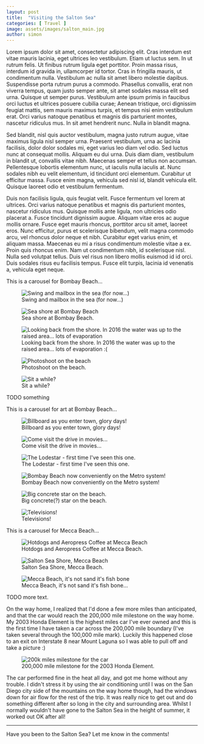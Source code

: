 ```yaml
---
layout: post
title:  "Visiting the Salton Sea"
categories: [ Travel ]
image: assets/images/salton_main.jpg
author: simon
---
```

Lorem ipsum dolor sit amet, consectetur adipiscing elit. Cras interdum est vitae mauris lacinia, eget ultrices leo vestibulum. Etiam ut luctus sem. In ut rutrum felis. Ut finibus rutrum ligula eget porttitor. Proin massa risus, interdum id gravida in, ullamcorper id tortor. Cras in fringilla mauris, ut condimentum nulla. Vestibulum ac nulla sit amet libero molestie dapibus. Suspendisse porta rutrum purus a commodo. Phasellus convallis, erat non viverra tempus, quam justo semper ante, sit amet sodales massa elit sed urna. Quisque ut semper purus. Vestibulum ante ipsum primis in faucibus orci luctus et ultrices posuere cubilia curae; Aenean tristique, orci dignissim feugiat mattis, sem mauris maximus turpis, et tempus nisi enim vestibulum erat. Orci varius natoque penatibus et magnis dis parturient montes, nascetur ridiculus mus. In sit amet hendrerit nunc. Nulla in blandit magna.

Sed blandit, nisl quis auctor vestibulum, magna justo rutrum augue, vitae maximus ligula nisl semper urna. Praesent vestibulum, urna ac lacinia facilisis, dolor dolor sodales mi, eget varius leo diam vel odio. Sed luctus nunc at consequat mollis. Aliquam eu dui urna. Duis diam diam, vestibulum in blandit ut, convallis vitae nibh. Maecenas semper et tellus non accumsan. Pellentesque lobortis elementum nunc, ut iaculis nulla iaculis at. Nunc sodales nibh eu velit elementum, id tincidunt orci elementum. Curabitur ut efficitur massa. Fusce enim magna, vehicula sed nisl id, blandit vehicula elit. Quisque laoreet odio et vestibulum fermentum.

Duis non facilisis ligula, quis feugiat velit. Fusce fermentum vel lorem at ultrices. Orci varius natoque penatibus et magnis dis parturient montes, nascetur ridiculus mus. Quisque mollis ante ligula, non ultricies odio placerat a. Fusce tincidunt dignissim augue. Aliquam vitae eros ac augue mollis ornare. Fusce eget mauris rhoncus, porttitor arcu sit amet, laoreet eros. Nunc efficitur, purus et scelerisque bibendum, velit magna commodo arcu, vel rhoncus dolor neque et nibh. Curabitur eget varius enim, et aliquam massa. Maecenas eu mi a risus condimentum molestie vitae a ex. Proin quis rhoncus enim. Nam ut condimentum nibh, id scelerisque nisl. Nulla sed volutpat tellus. Duis vel risus non libero mollis euismod id id orci. Duis sodales risus eu facilisis tempus. Fusce elit turpis, lacinia id venenatis a, vehicula eget neque.

This is a carousel for Bombay Beach...

<div class="slick-carousel">
    <div>
        <figure class="figure">
        <img src="{{ site.baseurl }}/assets/images/salton_bombay_beach_water_1_swing.jpg" class="figure-img img-fluid" alt="Swing and mailbox in the sea (for now...)">
        <figcaption class="figure-caption text-center">Swing and mailbox in the sea (for now...)</figcaption>
        </figure>
    </div>
    <div>
        <figure class="figure">
        <img src="{{ site.baseurl }}/assets/images/salton_bombay_beach_water_2_waterfront.jpg" class="figure-img img-fluid" alt="Sea shore at Bombay Beach">
        <figcaption class="figure-caption text-center">Sea shore at Bombay Beach.</figcaption>
        </figure>
    </div>
    <div>
        <figure class="figure">
        <img src="{{ site.baseurl }}/assets/images/salton_bombay_beach_water_3_looking_back.jpg" class="figure-img img-fluid" alt="Looking back from the shore. In 2016 the water was up to the raised area... lots of evaporation">
        <figcaption class="figure-caption text-center">Looking back from the shore. In 2016 the water was up to the raised area... lots of evaporation :(</figcaption>
        </figure>
    </div>
    <div>
        <figure class="figure">
        <img src="{{ site.baseurl }}/assets/images/salton_bombay_beach_water_4_photoshoot.jpg" class="figure-img img-fluid" alt="Photoshoot on the beach">
        <figcaption class="figure-caption text-center">Photoshoot on the beach.</figcaption>
        </figure>
    </div>
    <div>
        <figure class="figure">
        <img src="{{ site.baseurl }}/assets/images/salton_bombay_beach_water_5_all_a_dream.jpg" class="figure-img img-fluid" alt="Sit a while?">
        <figcaption class="figure-caption text-center">Sit a while?</figcaption>
        </figure>
    </div>
</div>

TODO something

This is a carousel for art at Bombay Beach...

<div class="slick-carousel">
    <div>
        <figure class="figure">
        <img src="{{ site.baseurl }}/assets/images/salton_bombay_beach_art_1_last_stop_billboard.jpg" class="figure-img img-fluid" alt="Billboard as you enter town, glory days!">
        <figcaption class="figure-caption text-center">Billboard as you enter town, glory days!</figcaption>
        </figure>
    </div>
    <div>
        <figure class="figure">
        <img src="{{ site.baseurl }}/assets/images/salton_bombay_beach_art_2_drive_in.jpg" class="figure-img img-fluid" alt="Come visit the drive in movies...">
        <figcaption class="figure-caption text-center">Come visit the drive in movies...</figcaption>
        </figure>
    </div>
    <div>
        <figure class="figure">
        <img src="{{ site.baseurl }}/assets/images/salton_bombay_beach_art_3_lodestar.jpg" class="figure-img img-fluid" alt="The Lodestar - first time I've seen this one.">
        <figcaption class="figure-caption text-center">The Lodestar - first time I've seen this one.</figcaption>
        </figure>
    </div>
    <div>
        <figure class="figure">
        <img src="{{ site.baseurl }}/assets/images/salton_bombay_beach_art_4_metro.jpg" class="figure-img img-fluid" alt="Bombay Beach now conveniently on the Metro system!">
        <figcaption class="figure-caption text-center">Bombay Beach now conveniently on the Metro system!</figcaption>
        </figure>
    </div>
    <div>
        <figure class="figure">
        <img src="{{ site.baseurl }}/assets/images/salton_bombay_beach_art_5_beach_star.jpg" class="figure-img img-fluid" alt="Big concrete star on the beach.">
        <figcaption class="figure-caption text-center">Big concrete(?) star on the beach.</figcaption>
        </figure>
    </div>
    <div>
        <figure class="figure">
        <img src="{{ site.baseurl }}/assets/images/salton_bombay_beach_art_6_televisions.jpg" class="figure-img img-fluid" alt="Televisions!">
        <figcaption class="figure-caption text-center">Televisions!</figcaption>
        </figure>
    </div>
</div>

This is a carousel for Mecca Beach...

<div class="slick-carousel">
    <div>
        <figure class="figure">
        <img src="{{ site.baseurl }}/assets/images/salton_mecca_beach_hotdog.jpg" class="figure-img img-fluid" alt="Hotdogs and Aeropress Coffee at Mecca Beach">
        <figcaption class="figure-caption text-center">Hotdogs and Aeropress Coffee at Mecca Beach.</figcaption>
        </figure>
    </div>
    <div>
        <figure class="figure">
        <img src="{{ site.baseurl }}/assets/images/salton_mecca_beach_shore.jpg" class="figure-img img-fluid" alt="Salton Sea Shore, Mecca Beach">
        <figcaption class="figure-caption text-center">Salton Sea Shore, Mecca Beach.</figcaption>
        </figure>
    </div>
    <div>
        <figure class="figure">
        <img src="{{ site.baseurl }}/assets/images/salton_mecca_beach_bones.jpg" class="figure-img img-fluid" alt="Mecca Beach, it's not sand it's fish bone">
        <figcaption class="figure-caption text-center">Mecca Beach, it's not sand it's fish bone...</figcaption>
        </figure>
    </div>
</div>

TODO more text.

On the way home, I realized that I'd done a few more miles than anticipated, and that the car would reach the 200,000 mile milestone on the way home.  My 2003 Honda Element is the highest miles car I've ever owned and this is the first time I have taken a car across the 200,000 mile boundary (I've taken several through the 100,000 mile mark).  Luckily this happened close to an exit on Interstate 8 near Mount Laguna so I was able to pull off and take a picture :)

<figure class="figure">
    <img src="{{ site.baseurl }}/assets/images/salton_car_200k.jpg" class="figure-img img-fluid" alt="200k miles milestone for the car">
    <figcaption class="figure-caption text-center">200,000 mile milestone for the 2003 Honda Element.</figcaption>
</figure>

The car performed fine in the heat all day, and got me home without any trouble.  I didn't stress it by using the air conditioning until I was on the San Diego city side of the mountains on the way home though, had the windows down for air flow for the rest of the trip.  It was really nice to get out and do something different after so long in the city and surrounding area.  Whilst I normally wouldn't have gone to the Salton Sea in the height of summer, it worked out OK after all!

---

Have you been to the Salton Sea?  Let me know in the comments!